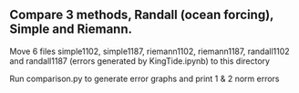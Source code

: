 ## Compare 3 methods, Randall (ocean forcing), Simple and Riemann.

Move 6 files simple1102, simple1187, riemann1102, riemann1187, randall1102 and randall1187 (errors generated by KingTide.ipynb) to this directory

Run comparison.py to generate error graphs and print 1 & 2 norm errors

